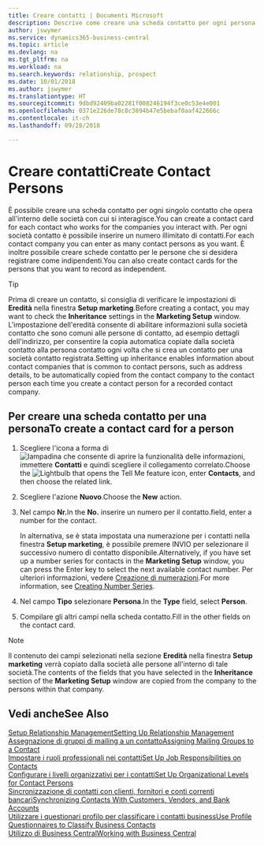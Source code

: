 ```yaml
---
title: Creare contatti | Documenti Microsoft
description: Descrive come creare una scheda contatto per ogni persona nuova o potenziale cliente con cui si ha una relazione d'affari.
author: jswymer
ms.service: dynamics365-business-central
ms.topic: article
ms.devlang: na
ms.tgt_pltfrm: na
ms.workload: na
ms.search.keywords: relationship, prospect
ms.date: 10/01/2018
ms.author: jswymer
ms.translationtype: HT
ms.sourcegitcommit: 9dbd92409ba02281f008246194f3ce0c53e4e001
ms.openlocfilehash: 0371e226de78c8c3894b47e5bebaf0aaf422666c
ms.contentlocale: it-ch
ms.lasthandoff: 09/28/2018

---
```

# <a name="create-contact-persons"></a><span data-ttu-id="31dcc-103">Creare contatti</span><span class="sxs-lookup"><span data-stu-id="31dcc-103">Create Contact Persons</span></span>
<span data-ttu-id="31dcc-104">È possibile creare una scheda contatto per ogni singolo contatto che opera all'interno delle società con cui si interagisce.</span><span class="sxs-lookup"><span data-stu-id="31dcc-104">You can create a contact card for each contact who works for the companies you interact with.</span></span> <span data-ttu-id="31dcc-105">Per ogni società contatto è possibile inserire un numero illimitato di contatti.</span><span class="sxs-lookup"><span data-stu-id="31dcc-105">For each contact company you can enter as many contact persons as you want.</span></span> <span data-ttu-id="31dcc-106">È inoltre possibile creare schede contatto per le persone che si desidera registrare come indipendenti.</span><span class="sxs-lookup"><span data-stu-id="31dcc-106">You can also create contact cards for the persons that you want to record as independent.</span></span>

> [!TIP]  
>   <span data-ttu-id="31dcc-107">Prima di creare un contatto, si consiglia di verificare le impostazioni di **Eredità** nella finestra **Setup marketing**.</span><span class="sxs-lookup"><span data-stu-id="31dcc-107">Before creating a contact, you may want to check the **Inheritance** settings in the **Marketing Setup** window.</span></span> <span data-ttu-id="31dcc-108">L'impostazione dell'eredità consente di abilitare informazioni sulla società contatto che sono comuni alle persone di contatto, ad esempio dettagli dell'indirizzo, per consentire la copia automatica copiate dalla società contatto alla persona contatto ogni volta che si crea un contatto per una società contatto registrata.</span><span class="sxs-lookup"><span data-stu-id="31dcc-108">Setting up inheritance enables information about contact companies that is common to contact persons, such as address details, to be automatically copied from the contact company to the contact person each time you create a contact person for a recorded contact company.</span></span>

## <a name="to-create-a-contact-card-for-a-person"></a><span data-ttu-id="31dcc-109">Per creare una scheda contatto per una persona</span><span class="sxs-lookup"><span data-stu-id="31dcc-109">To create a contact card for a person</span></span>
1. <span data-ttu-id="31dcc-110">Scegliere l'icona a forma di ![lampadina che consente di aprire la funzionalità delle informazioni](media/ui-search/search_small.png "Informazioni sull'operazione che si desidera eseguire"), immettere **Contatti** e quindi scegliere il collegamento correlato.</span><span class="sxs-lookup"><span data-stu-id="31dcc-110">Choose the ![Lightbulb that opens the Tell Me feature](media/ui-search/search_small.png "Tell me what you want to do") icon, enter **Contacts**, and then choose the related link.</span></span>
2. <span data-ttu-id="31dcc-111">Scegliere l'azione **Nuovo**.</span><span class="sxs-lookup"><span data-stu-id="31dcc-111">Choose the **New** action.</span></span>
3. <span data-ttu-id="31dcc-112">Nel campo **Nr.**</span><span class="sxs-lookup"><span data-stu-id="31dcc-112">In the **No.**</span></span> <span data-ttu-id="31dcc-113">inserire un numero per il contatto.</span><span class="sxs-lookup"><span data-stu-id="31dcc-113">field, enter a number for the contact.</span></span>

    <span data-ttu-id="31dcc-114">In alternativa, se è stata impostata una numerazione per i contatti nella finestra **Setup marketing**, è possibile premere INVIO per selezionare il successivo numero di contatto disponibile.</span><span class="sxs-lookup"><span data-stu-id="31dcc-114">Alternatively, if you have set up a number series for contacts in the **Marketing Setup** window, you can press the Enter key to select the next available contact number.</span></span> <span data-ttu-id="31dcc-115">Per ulteriori informazioni, vedere [Creazione di numerazioni](ui-create-number-series.md).</span><span class="sxs-lookup"><span data-stu-id="31dcc-115">For more information, see [Creating Number Series](ui-create-number-series.md).</span></span>
4. <span data-ttu-id="31dcc-116">Nel campo **Tipo** selezionare **Persona**.</span><span class="sxs-lookup"><span data-stu-id="31dcc-116">In the **Type** field, select **Person**.</span></span>
5. <span data-ttu-id="31dcc-117">Compilare gli altri campi nella scheda contatto.</span><span class="sxs-lookup"><span data-stu-id="31dcc-117">Fill in the other fields on the contact card.</span></span>

> [!NOTE]  
>   <span data-ttu-id="31dcc-118">Il contenuto dei campi selezionati nella sezione **Eredità** nella finestra **Setup marketing** verrà copiato dalla società alle persone all'interno di tale società.</span><span class="sxs-lookup"><span data-stu-id="31dcc-118">The contents of the fields that you have selected in the **Inheritance** section of the **Marketing Setup** window are copied from the company to the persons within that company.</span></span>

## <a name="see-also"></a><span data-ttu-id="31dcc-119">Vedi anche</span><span class="sxs-lookup"><span data-stu-id="31dcc-119">See Also</span></span>
[<span data-ttu-id="31dcc-120">Setup Relationship Management</span><span class="sxs-lookup"><span data-stu-id="31dcc-120">Setting Up Relationship Management</span></span>](marketing-setup-marketing.md)  
[<span data-ttu-id="31dcc-121">Assegnazione di gruppi di mailing a un contatto</span><span class="sxs-lookup"><span data-stu-id="31dcc-121">Assigning Mailing Groups to a Contact</span></span>](marketing-mailing-groups.md#AssignMailGroupContact)  
[<span data-ttu-id="31dcc-122">Impostare i ruoli professionali nei contatti</span><span class="sxs-lookup"><span data-stu-id="31dcc-122">Set Up Job Responsibilities on Contacts</span></span>](marketing-job-responsibilities.md)  
[<span data-ttu-id="31dcc-123">Configurare i livelli organizzativi per i contatti</span><span class="sxs-lookup"><span data-stu-id="31dcc-123">Set Up Organizational Levels for Contact Persons</span></span>](marketing-organizational-levels.md)  
[<span data-ttu-id="31dcc-124">Sincronizzazione di contatti con clienti, fornitori e conti correnti bancari</span><span class="sxs-lookup"><span data-stu-id="31dcc-124">Synchronizing Contacts With Customers, Vendors, and Bank Accounts</span></span>](marketing-synchronize-contacts-customers-vendors-bank-accounts.md)  
[<span data-ttu-id="31dcc-125">Utilizzare i questionari profilo per classificare i contatti business</span><span class="sxs-lookup"><span data-stu-id="31dcc-125">Use Profile Questionnaires to Classify Business Contacts</span></span>](marketing-create-contact-profile-questionnaire.md)  
[<span data-ttu-id="31dcc-126">Utilizzo di Business Central</span><span class="sxs-lookup"><span data-stu-id="31dcc-126">Working with Business Central</span></span>](ui-work-product.md)  

